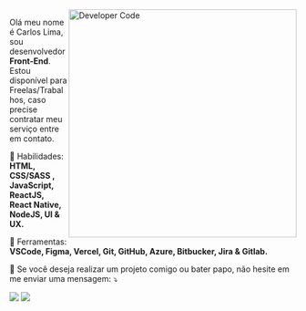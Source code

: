 <img src="https://raw.githubusercontent.com/MicaelliMedeiros/micaellimedeiros/master/image/computer-illustration.png" min-width="400px" max-width="400px" width="400px" align="right" alt="Developer Code">

<p align="left"> 
  Olá meu nome é Carlos Lima, sou desenvolvedor <strong>Front-End</strong>. Estou disponível para Freelas/Trabalhos, caso precise contratar meu serviço entre em contato.
</p>

<p align="left">
  🚀 Habilidades: <strong>HTML, CSS/SASS , JavaScript, ReactJS, React Native, NodeJS, UI & UX. </strong>
</p>

<p align="left">
  💼 Ferramentas: <strong>VSCode, Figma, Vercel, Git, GitHub, Azure, Bitbucker, Jira & Gitlab.</strong>
</p>

<p align="left">
  💌 Se você deseja realizar um projeto comigo ou bater papo, não hesite em me enviar uma mensagem: ⤵️
</p>

<p align="left">
  <a href="https://carlos334lima.github.io/Portfolio/" alt="Portfólio">
  <img src="https://img.shields.io/badge/-Portfólio-DF0174?style=for-the-badge&logo=&logoColor=white&link=https://www.instagram.com/iuricoding/"/></a>
  
  <a href="https://www.linkedin.com/in/carlos-henrique-lima-60a7ba1a3/" alt="Linkedin">
  <img src="https://img.shields.io/badge/-Linkedin-0e76a8?style=for-the-badge&logo=Linkedin&logoColor=white&link=https://www.linkedin.com/in/iuricode" /></a>

 
</p>  

